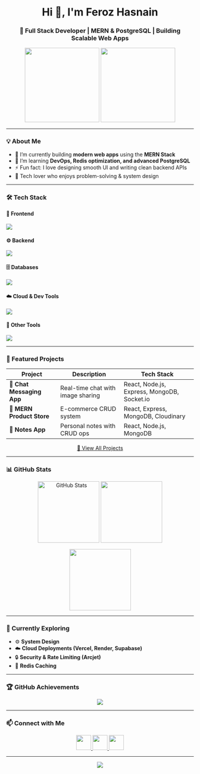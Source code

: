 <h1 align="center">Hi 👋, I'm Feroz Hasnain</h1>
<h3 align="center">🚀 Full Stack Developer | MERN & PostgreSQL | Building Scalable Web Apps</h3>

<p align="center">
  <!-- <img src="https://media.giphy.com/media/26tn33aiTi1jkl6H6/giphy.gif" width="200"/> -->
  <!-- <img src="https://img.freepik.com/premium-vector/man-sitting-table-with-laptop-picture-man-sitting-table_1229301-5291.jpg" width="200"/> -->
  <img src="https://png.pngtree.com/png-vector/20231015/ourmid/pngtree-professional-web-developer-3d-illustration-png-image_10165440.png" width="200"/>
  <!-- <img src="https://images.template.net/wp-content/uploads/2016/11/16122255/Illustration-Animated-Gif.gif" width="200"/> -->
  <img src="https://i.gifer.com/4M52.gif" width="200"/>
  <!-- <img src="https://i.gifer.com/BOI6.gif" width="200"/> -->
</p>

---

### 💡 About Me
- 🔭 I’m currently building **modern web apps** using the **MERN Stack**
- 🌱 I’m learning **DevOps, Redis optimization, and advanced PostgreSQL**
- ⚡ Fun fact: I love designing smooth UI and writing clean backend APIs
- 🧰 Tech lover who enjoys problem-solving & system design  

---

### 🛠️ Tech Stack

#### 🧩 **Frontend**
<p>
  <img src="https://skillicons.dev/icons?i=html,css,js,react,redux,tailwind,bootstrap" />
</p>

#### ⚙️ **Backend**
<p>
  <img src="https://skillicons.dev/icons?i=nodejs,express,python,postman,redis" />
</p>

#### 🗄️ **Databases**
<p>
  <img src="https://skillicons.dev/icons?i=mongodb,postgresql,mysql,firebase,supabase" />
</p>

#### ☁️ **Cloud & Dev Tools**
<p>
  <img src="https://skillicons.dev/icons?i=cloudflare,vercel,netlify,github,git,vscode" />
</p>

#### 🧠 **Other Tools**
<p>
  <img src="https://skillicons.dev/icons?i=figma,docker,nginx,linux" />
</p>

---

### 🚀 Featured Projects

| Project | Description | Tech Stack |
|----------|--------------|-------------|
| 💬 **Chat Messaging App** | Real-time chat with image sharing | React, Node.js, Express, MongoDB, Socket.io |
| 🛒 **MERN Product Store** | E-commerce CRUD system | React, Express, MongoDB, Cloudinary |
| 📝 **Notes App** | Personal notes with CRUD ops | React, Node.js, MongoDB |

<p align="center">
  <a href="https://github.com/Ferozhasnain1504?tab=repositories">
    🔗 View All Projects
  </a>
</p>

---

### 📊 GitHub Stats

<p align="center">
  <img src="https://github-readme-stats.vercel.app/api?username=Ferozhasnain1504&show_icons=true&theme=radical" alt="GitHub Stats" height="165"/>
  <img src="https://github-readme-stats.vercel.app/api/top-langs/?username=Ferozhasnain1504&layout=compact&theme=radical" height="165"/>
</p>

<p align="center">
  <img src="https://github-readme-streak-stats.herokuapp.com/?user=Ferozhasnain1504&theme=radical" height="165" />
</p>

---

### 🧠 Currently Exploring
- ⚙️ **System Design**
- ☁️ **Cloud Deployments (Vercel, Render, Supabase)**
- 🔒 **Security & Rate Limiting (Arcjet)**
- 🧩 **Redis Caching**

---

### 🏆 GitHub Achievements
<p align="center">
  <img src="https://github-profile-trophy.vercel.app/?username=Ferozhasnain1504&theme=radical&no-frame=true&no-bg=true&margin-w=15" />
</p>

---

### 📫 Connect with Me
<p align="center">
  <a href="https://github.com/Ferozhasnain1504" target="_blank">
    <img src="https://skillicons.dev/icons?i=github" width="40" />
  </a>
  <a href="https://www.linkedin.com/in/feroz-hasnain-856440313" target="_blank">
    <img src="https://skillicons.dev/icons?i=linkedin" width="40" />
  </a>
  <a href="mailto:ferozhasnain229@gmail.com" target="_blank">
    <img src="https://skillicons.dev/icons?i=gmail" width="40" />
  </a>
</p>

---

<p align="center">
  <img src="https://readme-typing-svg.demolab.com?font=Fira+Code&size=22&pause=1000&color=00F7FF&center=true&vCenter=true&width=500&lines=Full+Stack+Developer;MERN+%2B+PostgreSQL+%2B+Cloud;Building+Scalable+Web+Apps;Let's+Build+Something+Great!">
</p>
